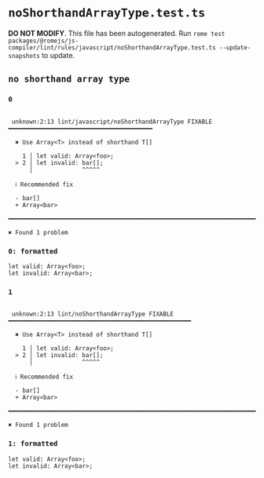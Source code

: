 # `noShorthandArrayType.test.ts`

**DO NOT MODIFY**. This file has been autogenerated. Run `rome test packages/@romejs/js-compiler/lint/rules/javascript/noShorthandArrayType.test.ts --update-snapshots` to update.

## `no shorthand array type`

### `0`

```

 unknown:2:13 lint/javascript/noShorthandArrayType FIXABLE ━━━━━━━━━━━━━━━━━━━━━━━━━━━━━━━━━━━━━━━━━

  ✖ Use Array<T> instead of shorthand T[]

    1 │ let valid: Array<foo>;
  > 2 │ let invalid: bar[];
      │              ^^^^^

  ℹ Recommended fix

  - bar[]
  + Array<bar>

━━━━━━━━━━━━━━━━━━━━━━━━━━━━━━━━━━━━━━━━━━━━━━━━━━━━━━━━━━━━━━━━━━━━━━━━━━━━━━━━━━━━━━━━━━━━━━━━━━━━

✖ Found 1 problem

```

### `0: formatted`

```
let valid: Array<foo>;
let invalid: Array<bar>;

```

### `1`

```

 unknown:2:13 lint/noShorthandArrayType FIXABLE ━━━━━━━━━━━━━━━━━━━━━━━━━━━━━━━━━━━━━━━━━━━━━━━━━━━━

  ✖ Use Array<T> instead of shorthand T[]

    1 │ let valid: Array<foo>;
  > 2 │ let invalid: bar[];
      │              ^^^^^

  ℹ Recommended fix

  - bar[]
  + Array<bar>

━━━━━━━━━━━━━━━━━━━━━━━━━━━━━━━━━━━━━━━━━━━━━━━━━━━━━━━━━━━━━━━━━━━━━━━━━━━━━━━━━━━━━━━━━━━━━━━━━━━━

✖ Found 1 problem

```

### `1: formatted`

```
let valid: Array<foo>;
let invalid: Array<bar>;

```
